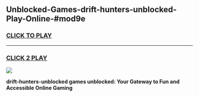 
## Unblocked-Games-drift-hunters-unblocked-Play-Online-#mod9e
<h3>
<a href="https://premium.freeplayer.one?title=drift-hunters-unblocked&ref=27F">CLICK TO PLAY</a></h3>
<hr>

<h3>
<a href="https://premium.freeplayer.one?title=drift-hunters-unblocked&ref=27F">CLICK 2 PLAY</a>
  
</h3>

<a href="https://premium.freeplayer.one?title=drift-hunters-unblocked&ref=27F"><img src="https://clearcache.store/games.png"></a>


**drift-hunters-unblocked games unblocked: Your Gateway to Fun and Accessible Online Gaming**

